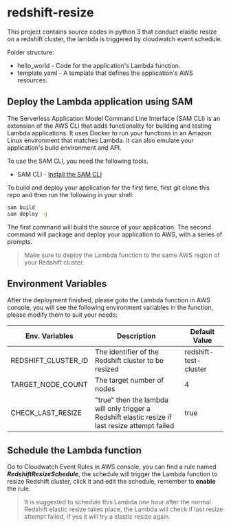 # redshift-resize

This project contains source codes in python 3 that conduct elastic resize on a redshift cluster, the lambda is triggered by cloudwatch event schedule.

Folder structure:
- hello_world - Code for the application's Lambda function. 
- template.yaml - A template that defines the application's AWS resources.

## Deploy the Lambda application using SAM

The Serverless Application Model Command Line Interface (SAM CLI) is an extension of the AWS CLI that adds functionality for building and testing Lambda applications. It uses Docker to run your functions in an Amazon Linux environment that matches Lambda. It can also emulate your application's build environment and API.

To use the SAM CLI, you need the following tools.

* SAM CLI - [Install the SAM CLI](https://docs.aws.amazon.com/serverless-application-model/latest/developerguide/serverless-sam-cli-install.html)

To build and deploy your application for the first time, first git clone this repo and then run the following in your shell:

```bash
sam build
sam deploy -g
```

The first command will build the source of your application. The second command will package and deploy your application to AWS, with a series of prompts.

> Make sure to deploy the Lambda function to the same AWS region of your Redshift cluster.

## Environment Variables
After the deployment finished, please goto the Lambda function in AWS console, you will see the following environment variables in the function, please modify them to suit your needs: 

| Env. Variables      | Description                                                                                      | Default Value         |
|---------------------|--------------------------------------------------------------------------------------------------|-----------------------|
| REDSHIFT_CLUSTER_ID | The identifier of the Redshift cluster to be resized                                             | redshift-test-cluster |
| TARGET_NODE_COUNT   | The target number of nodes                                                                       | 4                     |
| CHECK_LAST_RESIZE   | "true" then the lambda will only trigger a Redshift elastic resize if last resize attempt failed | true                  |

## Schedule the Lambda function
Go to Cloudwatch Event Rules in AWS console, you can find a rule named ***RedshiftResizeSchedule***, the schedule will trigger the Lambda function to resize Redshift cluster, click it and edit the schedule, remember to **enable** the rule.
> It is suggested to schedule this Lambda one hour after the normal Redshift elastic resize takes place, the Lambda will check if last resize attempt failed, if yes it will try a elastic resize again.
